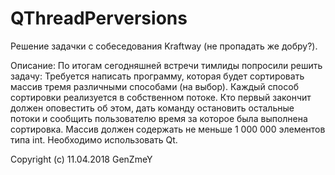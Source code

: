 # QThreadPerversions
Решение задачки с собеседования Kraftway (не пропадать же добру?).

Описание:
По итогам сегодняшней встречи тимлиды попросили решить задачу:
Требуется написать программу, которая будет сортировать массив тремя различными способами (на выбор).
Каждый способ сортировки реализуется в собственном потоке.
Кто первый закончит должен оповестить об этом, дать команду остановить остальные потоки и сообщить пользователю время за которое была выполнена сортировка.
Массив должен содержать не меньше 1 000 000 элементов типа int.
Необходимо использовать Qt.

Copyright (c) 11.04.2018 GenZmeY
